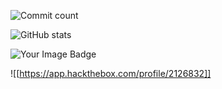 ![Commit count](https://profile-counter.glitch.me/Beksult0n/count.svg)

![GitHub stats](https://github-readme-stats.vercel.app/api?username=beksulton&show_icons=true&theme=radical)

<img src="https://tryhackme-badges.s3.amazonaws.com/cybern1nja.png" alt="Your Image Badge" />

![[https://app.hackthebox.com/profile/2126832]]


